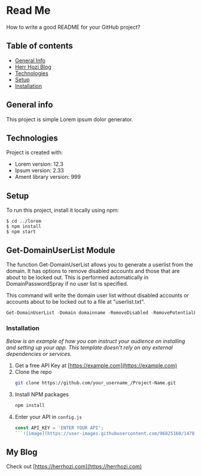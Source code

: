 # Read Me
How to write a good README for your GitHub project?


## Table of contents
* [General Info](#general-info)
* [Herr Hozi Blog](#my-blog)
* [Technologies](#technologies)
* [Setup](#setup)
* [Installation](#installation)

## General info
This project is simple Lorem ipsum dolor generator.
	
## Technologies
Project is created with:
* Lorem version: 12.3
* Ipsum version: 2.33
* Ament library version: 999
	
## Setup
To run this project, install it locally using npm:
```
$ cd ../lorem
$ npm install
$ npm start
```

## Get-DomainUserList Module
The function Get-DomainUserList allows you to generate a userlist from the domain. It has options to remove disabled accounts and those that are about to be locked out. This is performed automatically in DomainPasswordSpray if no user list is specified. 

This command will write the domain user list without disabled accounts or accounts about to be locked out to a file at "userlist.txt".
```PowerShell
Get-DomainUserList -Domain domainname -RemoveDisabled -RemovePotentialLockouts | Out-File -Encoding ascii userlist.txt
```


### Installation

_Below is an example of how you can instruct your audience on installing and setting up your app. This template doesn't rely on any external dependencies or services._

1. Get a free API Key at [https://example.com](https://example.com)
2. Clone the repo
   ```sh
   git clone https://github.com/your_username_/Project-Name.git
   ```
3. Install NPM packages
   ```sh
   npm install
   ```
4. Enter your API in `config.js`
   ```js
   const API_KEY = 'ENTER YOUR API';
   ```![image](https://user-images.githubusercontent.com/96825160/147820129-cc3c5bdb-21a3-4cd4-a32c-8b222a1eac5c.png)


## My Blog

Check out  [https://herrhozi.com](https://herrhozi.com)

